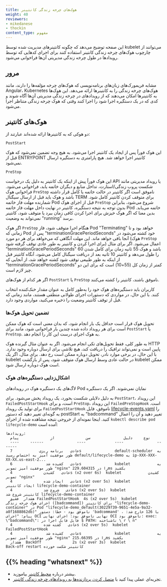 ```yaml
---
title: هوک‌های چرخه زندگی کانتینر
weight: 40
reviewers:
- mikedanese
- thockin
content_type: مفهوم
---
```


<!-- مرور -->

این صفحه توضیح می‌دهد که چگونه کانتینرهای مدیریت شده توسط kubelet می‌توانند از چارچوب هوک‌های چرخه زندگی کانتینر استفاده کنند
برای اجرای کد‌هایی که توسط رویدادها در طول چرخه زندگی مدیریتی آن‌ها فراخوانی می‌شود.



<!-- متن -->

## مرور

مشابه فریمورک‌های زبان‌های برنامه‌نویسی که هوک‌های چرخه مؤلفه‌ها را دارند، مانند Angular، Kubernetes هوک‌های چرخه زندگی را به کانتینرها ارائه می‌دهد.
این هوک‌ها به کانتینرها امکان می‌دهند که از رویدادهای در چرخه زندگی مدیریتی آن‌ها آگاه شوند
و کدی که در یک دستگیره اجرا شود را اجرا کنند وقتی که هوک چرخه زندگی متناظر اجرا می‌شود.

## هوک‌های کانتینر

دو هوکی که به کانتینرها ارائه شده‌اند عبارتند از:

`PostStart`

این هوک فوراً پس از ایجاد یک کانتینر اجرا می‌شود.
به هیچ وجه تضمین نمی‌شود که هوک قبل از ENTRYPOINT کانتینر اجرا خواهد شد.
هیچ پارامتری به دستگیره ارسال نمی‌شود.

`PreStop`

این هوک فوراً پیش از اینکه یک کانتینر به دلیل یک درخواست API یا رویداد مدیریتی مانند شکست پروب زندگی/استارت، تداخل منابع و دیگران خاتمه یابد، فراخوانی می‌شود.
فراخوانی هوک `PreStop` ناموفق است اگر کانتینر در حالت خاتمه یا کامل قرار داشته باشد و هوک باید قبل از ارسال سیگنال TERM برای متوقف کردن کانتینر کامل شود.
شمارنده مهلت فاز خاتمه Pod قبل از اجرای هوک `PreStop` شروع می‌شود، بنابراین بدون توجه به نتیجه دستگیره، کانتینر در نهایت داخل مهلت فاز خاتمه Pod خاتمه می‌یابد.
بدین معنا که اگر هوک خیزش برای اجرا کردن کافی زمان ببرد یا متوقف شود، کانتینر نمی‌تواند به وضعیت "running" برسد.

اگر هوک `PreStop` هنگام اجرا متوقف شود، فاز Pod "Terminating" خواهد بود و تا زمانی که Pod پس از "terminationGracePeriodSeconds" خود کشته می‌شود در آنجا باقی خواهد ماند.
این مهلت آنگاهی که می‌خواهد برای هر دو مورد (هوک `PreStop` برای اجرا کردن و کانتینر به طور عادی توقف گرفته شود) اعمال می‌شود.
اگر برای مثال "terminationGracePeriodSeconds" 60 باشد و هوک 55 ثانیه زمان برای کامل شدن را طول می‌دهد و کانتینر 10 ثانیه بعد از دریافت سیگنال کامل می‌شود، آنگاه کانتینر قبل از اینکه به طور طبیعی توقف شود کشته خواهد شد، از آنجایی که "terminationGracePeriodSeconds" کمتر از زمان کل (55+10) است که برای این دو چیز لازم است.

اگر هر کدام از هوک‌های `PostStart` یا `PreStop` ناموفق باشند، کانتینر را کشته می‌کنند.

کاربران باید دستگیره‌های هوک خود را به‌طور کامل به عنوان مقدار خنک‌کننده انتخاب کنند.
با این حال، در مواردی که دستورات اجرای طولانی منطقی هستند، مانند زمانی که قبل از توقف کانتینر وضعیت را ذخیره می‌کنید، مواردی وجود دارد.

### تضمین تحویل هوک‌ها

تحویل هوک قرار است حداقل یک بار انجام شود، که بدان معنی است که هوک ممکن است برای هر رویداد داده شده چندین بار فراخوانی شود، مانند برای `PostStart` یا `PreStop`.
به هوک اجرای درست این کار را انجام دهد.

به طور کلی، فقط تحویل‌های تکی انجام می‌شود.
اگر به عنوان مثال گیرنده هوک HTTP پایین است و نمی‌تواند ترافیک را دریافت کند، هیچ تلاشی برای ارسال دوباره وجود ندارد.
با این حال، در برخی موارد نادر، تحویل دوباره ممکن است رخ دهد.
برای مثال، اگر یک kubelet در حالت عادی وسط ارسال هوک متوقف شود، پس از بازگشت kubelet ممکن است هوک دوباره ارسال شود.

### اشکال‌زدایی دستگیره‌های هوک

لاگ‌های یک دستگیره هوک در رویدادهای Pod نمایان نمی‌شوند.
اگر یک دستگیره

 به دلیل دلایلی شکست بخورد، یک رویداد پخش می‌شود.
برای `PostStart`، این رویداد `FailedPostStartHook` است،
و برای `PreStop`، این رویداد `FailedPreStopHook` است.
برای تولید یک رویداد `FailedPostStartHook` ناموفق، فایل [lifecycle-events.yaml](https://raw.githubusercontent.com/kubernetes/website/main/content/en/examples/pods/lifecycle-events.yaml) را به گونه‌ای تغییر دهید که دستور postStart به "badcommand" تغییر دهید و آن را اعمال کنید.
اینجا نمونه‌ای از خروجی نتیجه مشاهده شده از اجرای `kubectl describe pod lifecycle-demo` آمده است:

```
رویدادها:
  نوع     دلیل               سن              از              پیام
  ----     ------               ----             ----               -------
  عادی   برنامه ریزی            7s               default-scheduler  به طور موفقیت آمیز به اختصاص رسید default/lifecycle-demo به ip-XXX-XXX-XX-XX.us-east-2...
  عادی   کشیده شد               6s               kubelet            به طور موفقیت آمیز تصویر "nginx" را در 229.604315ms بکشید
  عادی   کشیدن              4s (x2 over 6s)  kubelet            کشیدن تصویر "nginx"
  عادی   ایجاد شده              4s (x2 over 5s)  kubelet            ایجاد کانتینر lifecycle-demo-container
  عادی   شروع شد              4s (x2 over 5s)  kubelet            کانتینر شروع شد lifecycle-demo-container
  هشدار  فشیق FailedPostStartHook  4s (x2 over 5s)  kubelet            اجرای هوک چرخه زندگی ([badcommand]) برای کانتینر "lifecycle-demo-container" در Pod "lifecycle-demo_default(30229739-9651-4e5a-9a32-a8f1688862db)" ناموفق بود - خطا: دستور 'badcommand' با 126 خارج شد: ، پیام: "اجرای OCI نهایی ناموفق بود: اجرای نهایی OCI ناموفق بود: exec: \"badcommand\": فایل قابل اجرا در $ PATH: ناشناخته \ r \ n"
  عادی   کشته شده              4s (x2 over 5s)  kubelet            FailedPostStartHook
  عادی   کشیده شد               4s               kubelet            به طور موفقیت آمیز تصویر "nginx" را در 215.66395ms بکشید
  هشدار  BackOff              2s (x2 over 3s)  kubelet            Back-off restart کانتینر شکست خورده
```

## {{% heading "whatsnext" %}}

* بیشتر درباره [محیط کانتینر](/docs/concepts/containers/container-environment/) بیاموزید.
* تجربه‌ای عملی پیدا کنید با
  [متصل کردن پردازنده‌ها به رویدادهای چرخه زندگی کانتینر](/docs/tasks/configure-pod-container/attach-handler-lifecycle-event/).
